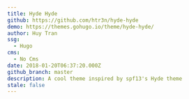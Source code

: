 ```yaml
---
title: Hyde Hyde
github: https://github.com/htr3n/hyde-hyde
demo: https://themes.gohugo.io/theme/hyde-hyde/
author: Huy Tran
ssg:
  - Hugo
cms:
  - No Cms
date: 2018-01-20T06:37:20.000Z
github_branch: master
description: A cool theme inspired by spf13's Hyde theme
stale: false
---
```


